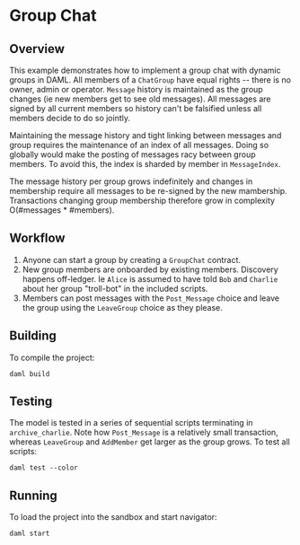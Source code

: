 # Group Chat

## Overview

This example demonstrates how to implement a group chat with dynamic groups in DAML. All members of a `ChatGroup` have equal rights -- there is no owner, admin or operator. `Message` history is maintained as the group changes (ie new members get to see old messages). All messages are signed by all current members so history can't be falsified unless all members decide to do so jointly.

Maintaining the message history and tight linking between messages and group requires the maintenance of an index of all messages. Doing so globally would make the posting of messages racy between group members. To avoid this, the index is sharded by member in `MessageIndex`.

The message history per group grows indefinitely and changes in membership require all messages to be re-signed by the new mambership. Transactions changing group membership therefore grow in complexity O(#messages * #members).

## Workflow
1. Anyone can start a group by creating a `GroupChat` contract.
2. New group members are onboarded by existing members. Discovery happens off-ledger. Ie `Alice` is assumed to have told `Bob` and `Charlie` about her group "troll-bot" in the included scripts.
3. Members can post messages with the `Post_Message` choice and leave the group using the `LeaveGroup` choice as they please.

## Building
To compile the project:
```
daml build
```

## Testing
The model is tested in a series of sequential scripts terminating in `archive_charlie`. Note how `Post_Message` is a relatively small transaction, whereas `LeaveGroup` and `AddMember` get larger as the group grows.
To test all scripts:
```
daml test --color
```

## Running
To load the project into the sandbox and start navigator:
```
daml start
```
